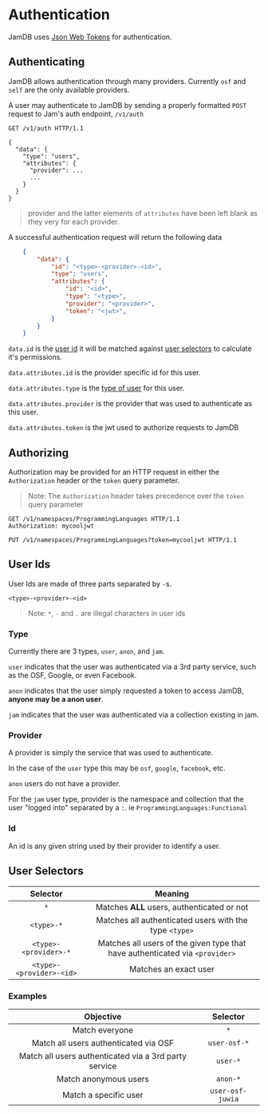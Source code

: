 # Authentication
JamDB uses [Json Web Tokens](https://jwt.io) for authentication.

## Authenticating
JamDB allows authentication through many providers. Currently `osf` and `self` are the only available providers.

A user may authenticate to JamDB by sending a properly formatted `POST` request to Jam's auth endpoint, `/v1/auth`

```http
GET /v1/auth HTTP/1.1

{
  "data": {
    "type": "users",
    "attributes": {
      "provider": ...
      ...
    }
  }
}
```

> provider and the latter elements of `attributes` have been left blank as they very for each provider.

A successful authentication request will return the following data

```json
    {
        "data": {
            "id": "<type>-<provider>-<id>",
            "type": "users",
            "attributes": {
                "id": "<id>",
                "type": "<type>",
                "provider": "<provider>",
                "token": "<jwt>",
            }
        }
    }
```

`data.id` is the [user id](#user-selectors) it will be matched against [user selectors](#user-selectors) to calculate it's permissions.

`data.attributes.id` is the provider specific id for this user.

`data.attributes.type` is the [type of user](#user-types) for this user.

`data.attributes.provider` is the provider that was used to authenticate as this user.

`data.attributes.token` is the jwt used to authorize requests to JamDB

## Authorizing
Authorization may be provided for an HTTP request in either the `Authorization` header or the `token` query parameter.

> Note: The `Authorization` header takes precedence over the `token` query parameter

```http
GET /v1/namespaces/ProgrammingLanguages HTTP/1.1
Authorization: mycooljwt
```

```http
PUT /v1/namespaces/ProgrammingLanguages?token=mycooljwt HTTP/1.1
```

## User Ids
User Ids are made of three parts separated by `-`s.

`<type>-<provider>-<id>`

> Note: `*`, `-` and `.` are illegal characters in user ids

### Type
Currently there are 3 types, `user`, `anon`, and `jam`.

`user` indicates that the user was authenticated via a 3rd party service, such as the OSF, Google, or even Facebook.

`anon` indicates that the user simply requested a token to access JamDB, **anyone may be a anon user**.

`jam` indicates that the user was authenticated via a collection existing in jam.

### Provider
A provider is simply the service that was used to authenticate.

In the case of the `user` type this may be `osf`, `google`, `facebook`, etc.

`anon` users do not have a provider.

For the `jam` user type, provider is the namespace and collection that the user "logged into" separated by a `:`. ie `ProgrammingLanguages:Functional`

### Id
An id is any given string used by their provider to identify a user.

## User Selectors

Selector                 | Meaning
:----------------------: | :--------------------------------------------------------------------------:
`*`                      | Matches **ALL** users, authenticated or not
`<type>-*`               | Matches all authenticated users with the type `<type>`
`<type>-<provider>-*`    | Matches all users of the given type that have authenticated via `<provider>`
`<type>-<provider>-<id>` | Matches an exact user

### Examples

Objective                                             | Selector
:---------------------------------------------------: | :--------------:
Match everyone                                        | `*`
Match all users authenticated via OSF                 | `user-osf-*`
Match all users authenticated via a 3rd party service | `user-*`
Match anonymous users                                 | `anon-*`
Match a specific user                                 | `user-osf-juwia`

